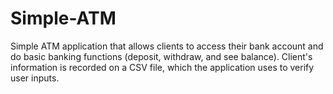 # Simple-ATM
Simple ATM application that allows clients to access their bank account and do basic banking functions (deposit, withdraw, and see balance). 
Client's information is recorded on a CSV file, which the application uses to verify user inputs.
